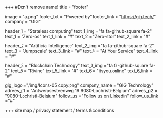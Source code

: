+++
#Don't remove name!
title = "footer"

image = "a.png"
footer_txt = "Powered by"
footer_link = "https://gig.tech/"
company = "GIG"

header_1    = "Stateless computing"
text_1_img  ="fa fa-github-square fa-2"
text_1      = "Zero-os"
text_1_link = "#"
text_2      = "Zero-stor"
text_2_link = "#"

header_2    = "Artificial Intelligence"
text_2_img  ="fa fa-github-square fa-2"
text_3      = "Jumpscale"
text_3_link = "#"
text_4      = "At Your Service"
text_4_link = "#"

header_3    = "Blockchain Technology"
text_3_img  ="fa fa-github-square fa-2"
text_5      = "Rivine"
text_5_link = "#"
text_6      = "itsyou.online"
text_6_link = "#"

gig_logo    ="/img/Icons-05 copy.png"
company_name = "GIG Technology"
adrees_p1 = "Antwerpsesteenweg 19 9080-Lochristi-Belgium"
adrees_p2 = "9080-Lochristi-Belgium"
follow_us ="Follow us on Linkedin"
follow_us_link ="#"

+++
site map / privacy statement / terms &amp; conditions
